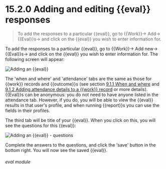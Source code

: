 # 15.2.0    Adding and editing {{eval}} responses

> To add the responses to a particular {{eval}}, go to {{Work}}-> Add-> {{Eval}}s-> and click on the {{eval}} you wish to enter information for. 

To add the responses to a particular {{eval}}, go to {{Work}}-> Add new-> {{Eval}}s-> and click on the {{eval}} you wish to enter information for. The following screen will appear:

![Adding an {{eval}}]({{imgpath}}117a.png)

The 'when and where' and 'attendance' tabs are the same as those for {{work}} records and {{outcome}}s (see section [9.1.1  When and where](/help/index/v/{{version}}/p/9.1.1) and [9.1.2  Adding attendance details to a {{work}} record](/help/index/v/{{version}}/p/9.1.2) or more details). {{Eval}}s can be anonymous: you do not need to have anyone listed in the attendance tab. However, if you do, you will be able to view the {{eval}} results in that user's profile, and when running {{report}}s you can use the fields in their profiles.

The third tab will be title of your {{eval}}. When you click on this, you will see the questions for this {{eval}}:

![Adding an {{eval}} - questions]({{imgpath}}117b.png)

Complete the answers to the questions, and click the 'save' button in the bottom right. You will now see the saved {{eval}}. 

###### eval module

